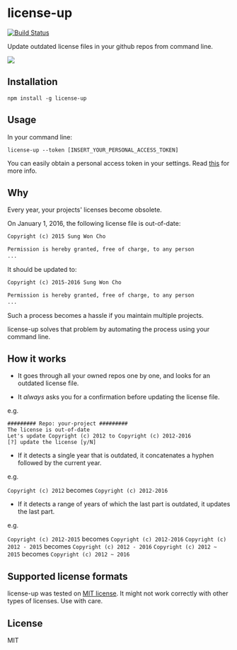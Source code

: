# license-up

[![Build Status](https://travis-ci.org/sungwoncho/license-up.svg?branch=master)](https://travis-ci.org/sungwoncho/license-up)

Update outdated license files in your github repos from command line.

![](https://cldup.com/k92SO6TYNk.gif)


## Installation

    npm install -g license-up


## Usage

In your command line:

    license-up --token [INSERT_YOUR_PERSONAL_ACCESS_TOKEN]

You can easily obtain a personal access token in your settings. Read
[this](https://github.com/blog/1509-personal-api-tokens) for more info.


## Why

Every year, your projects' licenses become obsolete.

On January 1, 2016, the following license file is out-of-date:

```md
Copyright (c) 2015 Sung Won Cho

Permission is hereby granted, free of charge, to any person
...
```

It should be updated to:

```md
Copyright (c) 2015-2016 Sung Won Cho

Permission is hereby granted, free of charge, to any person
...
```

Such a process becomes a hassle if you maintain multiple projects.

license-up solves that problem by automating the process using your
command line.


## How it works

* It goes through all your owned repos one by one, and looks for an outdated
license file.

* It *always* asks you for a confirmation before updating the license file.

e.g.

```
######### Repo: your-project #########
The license is out-of-date
Let's update Copyright (c) 2012 to Copyright (c) 2012-2016
[?] update the license [y/N]
```

* If it detects a single year that is outdated, it concatenates a hyphen
followed by the current year.

e.g.

`Copyright (c) 2012` becomes `Copyright (c) 2012-2016`

* If it detects a range of years of which the last part is outdated, it updates
the last part.

e.g.

`Copyright (c) 2012-2015` becomes `Copyright (c) 2012-2016`
`Copyright (c) 2012 - 2015` becomes `Copyright (c) 2012 - 2016`
`Copyright (c) 2012 ~ 2015` becomes `Copyright (c) 2012 ~ 2016`


## Supported license formats

license-up was tested on [MIT license](https://opensource.org/licenses/MIT). It
might not work correctly with other types of licenses. Use with care.


## License

MIT
